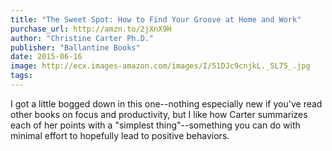 ```yaml
---
title: "The Sweet Spot: How to Find Your Groove at Home and Work"
purchase_url: http://amzn.to/2jXnX9H
author: "Christine Carter Ph.D."
publisher: "Ballantine Books"
date: 2015-06-16
image: http://ecx.images-amazon.com/images/I/51DJc9cnjkL._SL75_.jpg
tags:
---
```


I got a little bogged down in this one--nothing especially new if you've read other books on focus and productivity, but I like how Carter summarizes each of her points with a "simplest thing"--something you can do with minimal effort to hopefully lead to positive behaviors.
